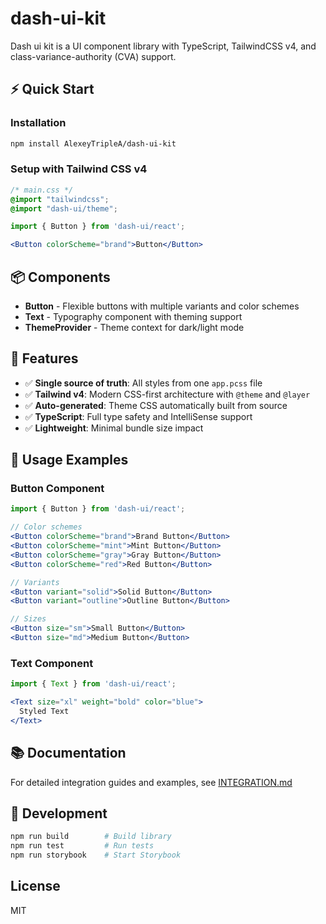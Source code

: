 # dash-ui-kit

Dash ui kit is a UI component library with TypeScript, TailwindCSS v4, and class-variance-authority (CVA) support.

## ⚡ Quick Start

### Installation

```bash
npm install AlexeyTripleA/dash-ui-kit
```

### Setup with Tailwind CSS v4

```css
/* main.css */
@import "tailwindcss";
@import "dash-ui/theme";
```

```jsx
import { Button } from 'dash-ui/react';

<Button colorScheme="brand">Button</Button>
```

## 📦 Components

- **Button** - Flexible buttons with multiple variants and color schemes
- **Text** - Typography component with theming support
- **ThemeProvider** - Theme context for dark/light mode

## 🎨 Features

- ✅ **Single source of truth**: All styles from one `app.pcss` file
- ✅ **Tailwind v4**: Modern CSS-first architecture with `@theme` and `@layer`
- ✅ **Auto-generated**: Theme CSS automatically built from source
- ✅ **TypeScript**: Full type safety and IntelliSense support
- ✅ **Lightweight**: Minimal bundle size impact

## 🚀 Usage Examples

### Button Component

```jsx
import { Button } from 'dash-ui/react';

// Color schemes
<Button colorScheme="brand">Brand Button</Button>
<Button colorScheme="mint">Mint Button</Button>
<Button colorScheme="gray">Gray Button</Button>
<Button colorScheme="red">Red Button</Button>

// Variants
<Button variant="solid">Solid Button</Button>
<Button variant="outline">Outline Button</Button>

// Sizes
<Button size="sm">Small Button</Button>
<Button size="md">Medium Button</Button>
```

### Text Component

```jsx
import { Text } from 'dash-ui/react';

<Text size="xl" weight="bold" color="blue">
  Styled Text
</Text>
```

## 📚 Documentation

For detailed integration guides and examples, see [INTEGRATION.md](./INTEGRATION.md)

## 🔧 Development

```bash
npm run build        # Build library
npm run test         # Run tests
npm run storybook    # Start Storybook
```

## License

MIT
